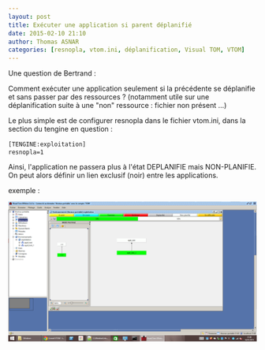 ```yaml
---
layout: post
title: Exécuter une application si parent déplanifié
date: 2015-02-10 21:10
author: Thomas ASNAR
categories: [resnopla, vtom.ini, déplanification, Visual TOM, VTOM]
---
```

Une question de Bertrand :

Comment exécuter une application seulement si la précédente se déplanifie et sans passer par des ressources ?
(notamment utile sur une déplanification suite à une "non" ressource : fichier non présent ...)

Le plus simple est de configurer resnopla dans le fichier vtom.ini, dans la section du tengine en question :

```data
[TENGINE:exploitation]
resnopla=1
```

Ainsi, l'application ne passera plus à l'état DEPLANIFIE mais NON-PLANIFIE. 
On peut alors définir un lien exclusif (noir) entre les applications.

exemple :

<img class="img-responsive" src="/assets/img/resnopla.png" alt="resnopla vtom" />
